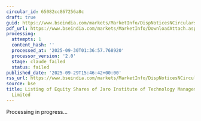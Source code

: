 ```yaml
---
circular_id: 65082cc867256a8c
draft: true
guid: https://www.bseindia.com/markets/MarketInfo/DispNoticesNCirculars.aspx?Noticeid={F0C9AFD1-8987-42FC-ADAD-9F1CD3555226}&noticeno=20250929-85&dt=09/29/2025&icount=85&totcount=87&flag=0
pdf_url: https://www.bseindia.com/markets/MarketInfo/DownloadAttach.aspx?id=20250929-85&attachedId=cd5ac5a9-c3a2-4a0f-96d1-2aa939029624
processing:
  attempts: 1
  content_hash: ''
  processed_at: '2025-09-30T01:36:57.768920'
  processor_version: '2.0'
  stage: claude_failed
  status: failed
published_date: '2025-09-29T15:46:42+00:00'
rss_url: https://www.bseindia.com/markets/MarketInfo/DispNoticesNCirculars.aspx?Noticeid={F0C9AFD1-8987-42FC-ADAD-9F1CD3555226}&noticeno=20250929-85&dt=09/29/2025&icount=85&totcount=87&flag=0
source: bse
title: Listing of Equity Shares of Jaro Institute of Technology Management and Research
  Limited
---
```


Processing in progress...
